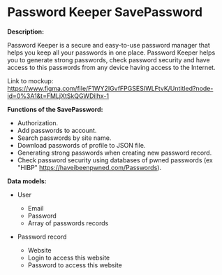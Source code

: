 # Password Keeper SavePassword

<b>Description:</b>

Password Keeper is a secure and easy-to-use password manager that helps you keep all your passwords in one place. Password Keeper helps you to generate strong passwords, check password security and have access to this passwords from any device having access to the Internet. 

Link to mockup: https://www.figma.com/file/F1WY2IGvfFPGSESIWLFtvK/Untitled?node-id=0%3A1&t=FMLjXtSkQGWDilhx-1

<b>Functions of the SavePassword:</b>
- Authorization.
- Add passwords to account.
- Search passwords by site name.
- Download passwords of profile to JSON file.
- Generating strong passwords when creating new password record.
- Check password security using databases of pwned passwords (ex "HIBP" https://haveibeenpwned.com/Passwords).

<b>Data models:</b>
- User
  + Email
  + Password
  + Array of passwords records

- Password record
  + Website
  + Login to access this website
  + Password to access this website
  
